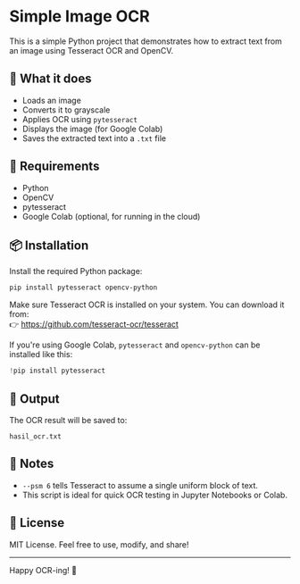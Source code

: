 # Simple Image OCR

This is a simple Python project that demonstrates how to extract text from an image using Tesseract OCR and OpenCV.

## 📸 What it does

- Loads an image
- Converts it to grayscale
- Applies OCR using `pytesseract`
- Displays the image (for Google Colab)
- Saves the extracted text into a `.txt` file

## 🧰 Requirements

- Python
- OpenCV
- pytesseract
- Google Colab (optional, for running in the cloud)

## 📦 Installation

Install the required Python package:

```bash
pip install pytesseract opencv-python
```

Make sure Tesseract OCR is installed on your system. You can download it from:  
👉 https://github.com/tesseract-ocr/tesseract

If you're using Google Colab, `pytesseract` and `opencv-python` can be installed like this:

```python
!pip install pytesseract
```

## 📁 Output

The OCR result will be saved to:

```
hasil_ocr.txt
```

## 🧠 Notes

- `--psm 6` tells Tesseract to assume a single uniform block of text.
- This script is ideal for quick OCR testing in Jupyter Notebooks or Colab.

## 📄 License

MIT License. Feel free to use, modify, and share!

---

Happy OCR-ing! 🧐